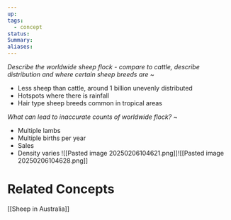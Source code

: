 ```yaml
---
up: 
tags:
  - concept
status: 
Summary:
aliases:
---
```

*Describe the worldwide sheep flock - compare to cattle, describe distribution and where certain sheep breeds are*
~
- Less sheep than cattle, around 1 billion unevenly distributed
- Hotspots where there is rainfall
- Hair type sheep breeds common in tropical areas
<!--SR:!2025-03-13,3,250-->


*What can lead to inaccurate counts of worldwide flock?*
~
- Multiple lambs
- Multiple births per year
- Sales
- Density varies
![[Pasted image 20250206104621.png]]![[Pasted image 20250206104628.png]]
# Related Concepts
[[Sheep in Australia]]
<!--SR:!2025-03-14,4,270-->